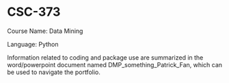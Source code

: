 # CSC-373

Course Name: Data Mining

Language: Python

Information related to coding and package use are summarized in the word/powerpoint document named DMP_something_Patrick_Fan, which can be used to navigate the portfolio.

